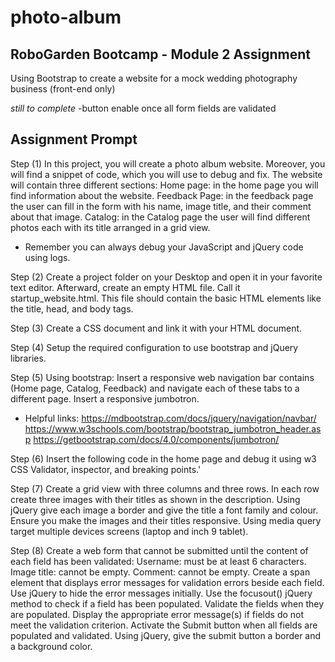 # photo-album

## RoboGarden Bootcamp - Module 2 Assignment
Using Bootstrap to create a website for a mock wedding photography business (front-end only)

*still to complete*
-button enable once all form fields are validated

## Assignment Prompt
Step (1)
In this project, you will create a photo album website. Moreover, you will find a snippet of code, which you will use to debug and fix. The website will contain three different sections:
Home page: in the home page you will find information about the website.
Feedback Page: in the feedback page the user can fill in the form with his name, image title, and their comment about that image.
Catalog: in the Catalog page the user will find different photos each with its title arranged in a grid view.
* Remember you can always debug your JavaScript and jQuery code using logs.


Step (2)
Create a project folder on your Desktop and open it in your favorite text editor. Afterward, create an empty HTML file. Call it startup_website.html.
This file should contain the basic HTML elements like the title, head, and body tags.

Step (3)
Create a CSS document and link it with your HTML document.

Step (4)
Setup the required configuration to use bootstrap and jQuery libraries.

Step (5)
Using bootstrap:
Insert a responsive web navigation bar contains (Home page, Catalog, Feedback) and navigate each of these tabs to a different page.
Insert a responsive jumbotron.
* Helpful links:
https://mdbootstrap.com/docs/jquery/navigation/navbar/
https://www.w3schools.com/bootstrap/bootstrap_jumbotron_header.asp
https://getbootstrap.com/docs/4.0/components/jumbotron/

Step (6)
Insert the following code in the home page and debug it using w3 CSS Validator, inspector, and breaking points.'


Step (7)
Create a grid view with three columns and three rows.
In each row create three images with their titles as shown in the description.
Using jQuery give each image a border and give the title a font family and colour.
Ensure you make the images and their titles responsive.
Using media query target multiple devices screens (laptop and inch 9 tablet).

Step (8)
Create a web form that cannot be submitted until the content of each field has been validated:
Username: must be at least 6 characters.
Image title: cannot be empty.
Comment: cannot be empty.
Create a span element that displays error messages for validation errors beside each field.
Use jQuery to hide the error messages initially.
Use the focusout() jQuery method to check if a field has been populated.
Validate the fields when they are populated.
Display the appropriate error message(s) if fields do not meet the validation criterion.
Activate the Submit button when all fields are populated and validated.
Using jQuery, give the submit button a border and a background color.
